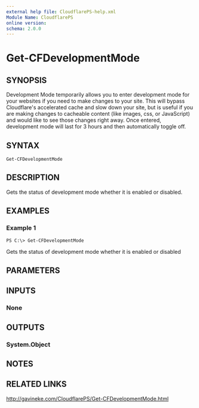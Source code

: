 ```yaml
---
external help file: CloudflarePS-help.xml
Module Name: CloudflarePS
online version: 
schema: 2.0.0
---
```


# Get-CFDevelopmentMode

## SYNOPSIS
Development Mode temporarily allows you to enter development mode for your websites if you need to make changes to your site. This will bypass Cloudflare's accelerated cache and slow down your site, but is useful if you are making changes to cacheable content (like images, css, or JavaScript) and would like to see those changes right away. Once entered, development mode will last for 3 hours and then automatically toggle off.

## SYNTAX

```
Get-CFDevelopmentMode
```

## DESCRIPTION
Gets the status of development mode whether it is enabled or disabled.

## EXAMPLES

### Example 1
```
PS C:\> Get-CFDevelopmentMode
```

Gets the status of development mode whether it is enabled or disabled

## PARAMETERS

## INPUTS

### None


## OUTPUTS

### System.Object

## NOTES

## RELATED LINKS

http://gavineke.com/CloudflarePS/Get-CFDevelopmentMode.html
